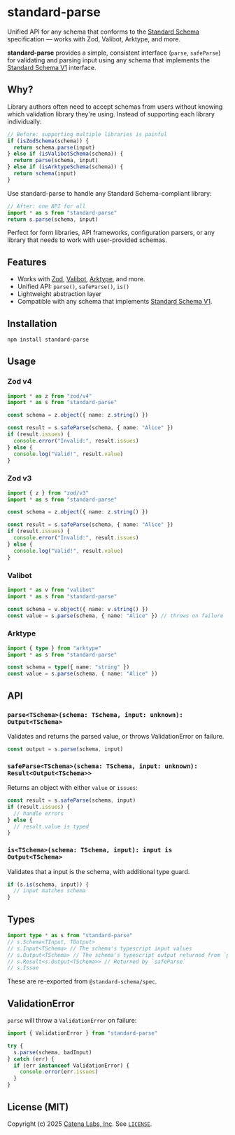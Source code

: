 # standard-parse

Unified API for any schema that conforms to the [Standard Schema](https://standardschema.dev) specification — works with Zod, Valibot, Arktype, and more.

**standard-parse** provides a simple, consistent interface (`parse`, `safeParse`) for validating and parsing input using any schema that implements the [Standard Schema V1](https://standardschema.dev) interface.

## Why?

Library authors often need to accept schemas from users without knowing which validation library they're using. Instead of supporting each library individually:

```ts
// Before: supporting multiple libraries is painful
if (isZodSchema(schema)) {
  return schema.parse(input)
} else if (isValibotSchema(schema)) {
  return parse(schema, input)
} else if (isArktypeSchema(schema)) {
  return schema(input)
}
```

Use standard-parse to handle any Standard Schema-compliant library:

```ts
// After: one API for all
import * as s from "standard-parse"
return s.parse(schema, input)
```

Perfect for form libraries, API frameworks, configuration parsers, or any library that needs to work with user-provided schemas.

## Features

- Works with [Zod](https://github.com/colinhacks/zod), [Valibot](https://valibot.dev/), [Arktype](https://arktype.io/), and more.
- Unified API: `parse()`, `safeParse()`, `is()`
- Lightweight abstraction layer
- Compatible with any schema that implements [Standard Schema V1](https://standardschema.dev/).

## Installation

```bash
npm install standard-parse
```

## Usage

### Zod v4

```ts
import * as z from "zod/v4"
import * as s from "standard-parse"

const schema = z.object({ name: z.string() })

const result = s.safeParse(schema, { name: "Alice" })
if (result.issues) {
  console.error("Invalid:", result.issues)
} else {
  console.log("Valid!", result.value)
}
```

### Zod v3

```ts
import { z } from "zod/v3"
import * as s from "standard-parse"

const schema = z.object({ name: z.string() })

const result = s.safeParse(schema, { name: "Alice" })
if (result.issues) {
  console.error("Invalid:", result.issues)
} else {
  console.log("Valid!", result.value)
}
```

### Valibot

```ts
import * as v from "valibot"
import * as s from "standard-parse"

const schema = v.object({ name: v.string() })
const value = s.parse(schema, { name: "Alice" }) // throws on failure
```

### Arktype

```ts
import { type } from "arktype"
import * as s from "standard-parse"

const schema = type({ name: "string" })
const value = s.parse(schema, { name: "Alice" })
```

## API

### `parse<TSchema>(schema: TSchema, input: unknown): Output<TSchema>`

Validates and returns the parsed value, or throws ValidationError on failure.

```ts
const output = s.parse(schema, input)
```

### `safeParse<TSchema>(schema: TSchema, input: unknown): Result<Output<TSchema>>`

Returns an object with either `value` or `issues`:

```ts
const result = s.safeParse(schema, input)
if (result.issues) {
  // handle errors
} else {
  // result.value is typed
}
```

### `is<TSchema>(schema: TSchema, input): input is Output<TSchema>`

Validates that a input is the schema, with additional type guard.

```ts
if (s.is(schema, input)) {
  // input matches schema
}
```

## Types

```ts
import type * as s from "standard-parse"
// s.Schema<TInput, TOutput>
// s.Input<TSchema> // The schema's typescript input values
// s.Output<TSchema> // The schema's typescript output returned from `parse`
// s.Result<s.Output<TSchema>> // Returned by `safeParse`
// s.Issue
```

These are re-exported from `@standard-schema/spec`.

## ValidationError

`parse` will throw a `ValidationError` on failure:

```ts
import { ValidationError } from "standard-parse"

try {
  s.parse(schema, badInput)
} catch (err) {
  if (err instanceof ValidationError) {
    console.error(err.issues)
  }
}
```

## License (MIT)

Copyright (c) 2025 [Catena Labs, Inc](https://catenalabs.com). See [`LICENSE`](./LICENSE).
